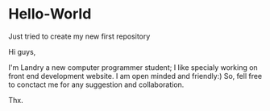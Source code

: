 # Hello-World

Just tried to create my new first repository

Hi guys,

I'm Landry a new computer programmer student; I like specialy working on front end development website.
I am open minded and friendly:) So, fell free to conctact me for any suggestion and collaboration. 

Thx.